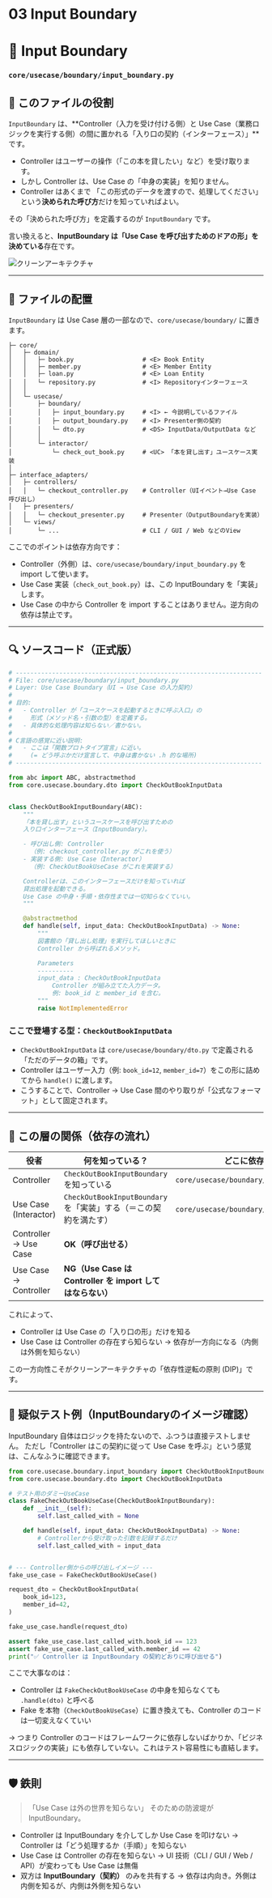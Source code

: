 # 03 Input Boundary

# 🚪 Input Boundary
### `core/usecase/boundary/input_boundary.py`

## 🎯 このファイルの役割

`InputBoundary` は、**Controller（入力を受け付ける側）と Use Case（業務ロジックを実行する側）の間に置かれる「入り口の契約（インターフェース）」**です。

* Controller はユーザーの操作（「この本を貸したい」など）を受け取ります。
* しかし Controller は、Use Case の「中身の実装」を知りません。
* Controller はあくまで 「この形式のデータを渡すので、処理してください」という**決められた呼び方**だけを知っていればよい。

その「決められた呼び方」を定義するのが `InputBoundary` です。

言い換えると、**InputBoundary は「Use Case を呼び出すためのドアの形」を決めている**存在です。

![クリーンアーキテクチャ](../クリーンアーキテクチャ.png)

---

## 📁 ファイルの配置

`InputBoundary` は Use Case 層の一部なので、`core/usecase/boundary/` に置きます。

```text
├─ core/
│   ├─ domain/
│   │   ├─ book.py                   # <E> Book Entity
│   │   ├─ member.py                 # <E> Member Entity
│   │   ├─ loan.py                   # <E> Loan Entity
│   │   └─ repository.py             # <I> Repositoryインターフェース
│   │
│   └─ usecase/
│       ├─ boundary/
│       │   ├─ input_boundary.py     # <I> ← 今説明しているファイル
│       │   ├─ output_boundary.py    # <I> Presenter側の契約
│       │   └─ dto.py                # <DS> InputData/OutputData など
│       │
│       └─ interactor/
│           └─ check_out_book.py     # <UC> 「本を貸し出す」ユースケース実装
│
├─ interface_adapters/
│   ├─ controllers/
│   │   └─ checkout_controller.py    # Controller（UIイベント→Use Case 呼び出し）
│   ├─ presenters/
│   │   └─ checkout_presenter.py     # Presenter（OutputBoundaryを実装）
│   └─ views/
│       └─ ...                       # CLI / GUI / Web などのView
```

ここでのポイントは依存方向です：

* Controller（外側）は、`core/usecase/boundary/input_boundary.py` を import して使います。
* Use Case 実装（`check_out_book.py`）は、この InputBoundary を「実装」します。
* Use Case の中から Controller を import することはありません。逆方向の依存は禁止です。

---

## 🔍 ソースコード（正式版）

```python
# --------------------------------------------------------------------
# File: core/usecase/boundary/input_boundary.py
# Layer: Use Case Boundary（UI → Use Case の入力契約）
#
# 目的:
#   - Controller が「ユースケースを起動するときに呼ぶ入口」の
#     形式（メソッド名・引数の型）を定義する。
#   - 具体的な処理内容は知らない／書かない。
#
# C言語の感覚に近い説明:
#   - ここは「関数プロトタイプ宣言」に近い。
#     (= どう呼ぶかだけ宣言して、中身は書かない .h 的な場所)
# --------------------------------------------------------------------

from abc import ABC, abstractmethod
from core.usecase.boundary.dto import CheckOutBookInputData


class CheckOutBookInputBoundary(ABC):
    """
    「本を貸し出す」というユースケースを呼び出すための
    入り口インターフェース（InputBoundary）。

    - 呼び出し側: Controller
      （例: checkout_controller.py がこれを使う）
    - 実装する側: Use Case（Interactor）
      （例: CheckOutBookUseCase がこれを実装する）

    Controllerは、このインターフェースだけを知っていれば
    貸出処理を起動できる。
    Use Case の中身・手順・依存性までは一切知らなくていい。
    """

    @abstractmethod
    def handle(self, input_data: CheckOutBookInputData) -> None:
        """
        図書館の「貸し出し処理」を実行してほしいときに
        Controller から呼ばれるメソッド。

        Parameters
        ----------
        input_data : CheckOutBookInputData
            Controller が組み立てた入力データ。
            例: book_id と member_id を含む。
        """
        raise NotImplementedError
```

### ここで登場する型：`CheckOutBookInputData`

* `CheckOutBookInputData` は `core/usecase/boundary/dto.py` で定義される「ただのデータの箱」です。
* Controller はユーザー入力（例: `book_id=12`, `member_id=7`）をこの形に詰めてから `handle()` に渡します。
* こうすることで、Controller → Use Case 間のやり取りが「公式なフォーマット」として固定されます。

---

## 🧭 この層の関係（依存の流れ）

| 役者                    | 何を知っている？                                       | どこに依存する？                                  |
| --------------------- | ---------------------------------------------- | ----------------------------------------- |
| Controller            | `CheckOutBookInputBoundary` を知っている             | `core/usecase/boundary/input_boundary.py` |
| Use Case (Interactor) | `CheckOutBookInputBoundary` を「実装」する（＝この契約を満たす） | `core/usecase/boundary/input_boundary.py` |
| Controller → Use Case | **OK（呼び出せる）**                                  |                                           |
| Use Case → Controller | **NG（Use Case は Controller を import してはならない）** |                                           |

これによって、

* Controller は Use Case の「入り口の形」だけを知る
* Use Case は Controller の存在すら知らない
  → 依存が一方向になる（内側は外側を知らない）

この一方向性こそがクリーンアーキテクチャの「依存性逆転の原則 (DIP)」です。

---

## 🧪 疑似テスト例（InputBoundaryのイメージ確認）

InputBoundary 自体はロジックを持たないので、ふつうは直接テストしません。
ただし「Controller はこの契約に従って Use Case を呼ぶ」という感覚は、こんなふうに確認できます。

```python
from core.usecase.boundary.input_boundary import CheckOutBookInputBoundary
from core.usecase.boundary.dto import CheckOutBookInputData

# テスト用のダミーUseCase
class FakeCheckOutBookUseCase(CheckOutBookInputBoundary):
    def __init__(self):
        self.last_called_with = None

    def handle(self, input_data: CheckOutBookInputData) -> None:
        # Controllerから受け取った引数を記録するだけ
        self.last_called_with = input_data


# --- Controller側からの呼び出しイメージ ---
fake_use_case = FakeCheckOutBookUseCase()

request_dto = CheckOutBookInputData(
    book_id=123,
    member_id=42,
)

fake_use_case.handle(request_dto)

assert fake_use_case.last_called_with.book_id == 123
assert fake_use_case.last_called_with.member_id == 42
print("✅ Controller は InputBoundary の契約どおりに呼び出せる")
```

ここで大事なのは：

* Controller は `FakeCheckOutBookUseCase` の中身を知らなくても `.handle(dto)` と呼べる
* Fake を本物（`CheckOutBookUseCase`）に置き換えても、Controller のコードは一切変えなくていい

→ つまり Controller のコードはフレームワークに依存しないばかりか、「ビジネスロジックの実装」にも依存していない。これはテスト容易性にも直結します。

---

## 🛡 鉄則

> 「Use Case は外の世界を知らない」
> そのための防波堤が InputBoundary。

* Controller は InputBoundary を介してしか Use Case を叩けない
  → Controller は「どう処理するか（手順）」を知らない
* Use Case は Controller の存在を知らない
  → UI 技術（CLI / GUI / Web / API）が変わっても Use Case は無傷
* 双方は **InputBoundary（契約）** のみを共有する
  → 依存は内向き。外側は内側を知るが、内側は外側を知らない

